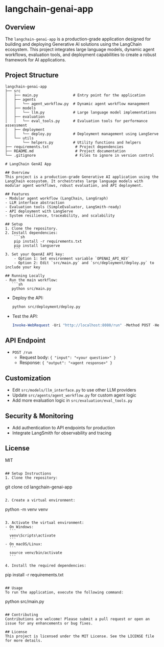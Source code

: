 # langchain-genai-app

## Overview
The `langchain-genai-app` is a production-grade application designed for building and deploying Generative AI solutions using the LangChain ecosystem. This project integrates large language models, dynamic agent workflows, evaluation tools, and deployment capabilities to create a robust framework for AI applications.

## Project Structure
```
langchain-genai-app
├── src
│   ├── main.py                # Entry point for the application
│   ├── agents
│   │   └── agent_workflow.py  # Dynamic agent workflow management
│   ├── models
│   │   └── llm.py             # Large language model implementations
│   ├── evaluation
│   │   └── eval_tools.py      # Evaluation tools for performance assessment
│   ├── deployment
│   │   └── deploy.py          # Deployment management using LangServe
│   └── utils
│       └── helpers.py         # Utility functions and helpers
├── requirements.txt            # Project dependencies
├── README.md                   # Project documentation
└── .gitignore                  # Files to ignore in version control

# LangChain GenAI App

## Overview
This project is a production-grade Generative AI application using the LangChain ecosystem. It orchestrates large language models with modular agent workflows, robust evaluation, and API deployment.

## Features
- Modular agent workflow (LangChain, LangGraph)
- LLM interface abstraction
- Evaluation tools (SimpleEvaluator, LangSmith-ready)
- API deployment with LangServe
- System resilience, traceability, and scalability

## Setup
1. Clone the repository.
2. Install dependencies:
    ```sh
    pip install -r requirements.txt
    pip install langserve
    ```
3. Set your OpenAI API key:
    - Option 1: Set environment variable `OPENAI_API_KEY`
    - Option 2: Edit `src/main.py` and `src/deployment/deploy.py` to include your key

## Running Locally
- Run the main workflow:
   ```sh
   python src/main.py
   ```
- Deploy the API:
   ```sh
   python src/deployment/deploy.py
   ```
- Test the API:
   ```powershell
   Invoke-WebRequest -Uri "http://localhost:8080/run" -Method POST -Headers @{"Content-Type"="application/json"} -Body '{"input": "What is LangChain?"}'
   ```

## API Endpoint
- `POST /run`
   - Request body: `{ "input": "<your question>" }`
   - Response: `{ "output": "<agent response>" }`

## Customization
- Edit `src/models/llm_interface.py` to use other LLM providers
- Update `src/agents/agent_workflow.py` for custom agent logic
- Add more evaluation logic in `src/evaluation/eval_tools.py`

## Security & Monitoring
- Add authentication to API endpoints for production
- Integrate LangSmith for observability and tracing

## License
MIT
```

## Setup Instructions
1. Clone the repository:
   ```
   git clone <repository-url>
   cd langchain-genai-app
   ```

2. Create a virtual environment:
   ```
   python -m venv venv
   ```

3. Activate the virtual environment:
   - On Windows:
     ```
     venv\Scripts\activate
     ```
   - On macOS/Linux:
     ```
     source venv/bin/activate
     ```

4. Install the required dependencies:
   ```
   pip install -r requirements.txt
   ```

## Usage
To run the application, execute the following command:
```
python src/main.py
```

## Contributing
Contributions are welcome! Please submit a pull request or open an issue for any enhancements or bug fixes.

## License
This project is licensed under the MIT License. See the LICENSE file for more details.